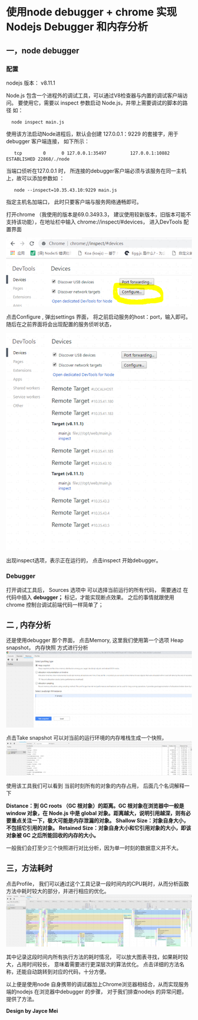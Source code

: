 # 使用node debugger + chrome 实现Nodejs Debugger 和内存分析 

## 一，node debugger
###  配置
   nodejs 版本： v8.11.1    
    
   Node.js 包含一个进程外的调试工具，可以通过V8检查器与内置的调试客户端访问。 要使用它，需要以 inspect 参数启动 Node.js，并带上需要调试的脚本的路径
   如：   
      
      node inspect main.js
   
   使用该方法启动Node进程后，默认会创建 127.0.0.1：9229 的套接字，用于debugger 客户端连接， 如下所示：
   
       tcp        0      0 127.0.0.1:35497         127.0.0.1:10882         ESTABLISHED 22868/./node    
       
   当端口侦听在127.0.0.1 时， 所连接的debugger客户端必须与该服务在同一主机上，故可以添加参数如 ：
   
       node --inspect=10.35.43.10:9229 main.js
   
   指定主机名加端口， 此时只要客户端与服务网络通畅即可。
   
   打开chrome （我使用的版本是69.0.3493.3， 建议使用较新版本，旧版本可能不支持该功能），在地址栏中输入 chrome://inspect/#devices， 进入DevTools 配置界面
   
   ![配置界面.png](./imgs/node-debugger/img1.PNG)
   
   点击Configure , 弹出settings 界面， 将之前启动服务的host：port，输入即可。
   随后在之前界面将会出现配置的服务侦听状态，
   
   ![settings界面.png](./imgs/node-debugger/img2.PNG)
   
   出现inspect选项，表示正在运行的， 点击inspect 开始debugger。
   
    
 ### Debugger 
   打开调试工具后， Sources 选项中 可以选择当前运行的所有代码， 需要通过 在代码中插入 **debugger；** 标记，才能实现断点效果。 之后的事情就跟使用chrome 控制台调试前端代码一样简单了；
   
   
 ## 二 , 内存分析
 
   还是使用debugger 那个界面， 点击Memory, 这里我们使用第一个选项 Heap snapshot， 内存快照 方式进行分析
    ![memory.png](./imgs/node-debugger/img3.PNG)
  
  点击Take snapshot 可以对当前的运行环境的内存堆栈生成一个快照， 
    ![snapshot.png](./imgs/node-debugger/img4.PNG)
  
  使用该工具我们可以看到 当前时刻所有的对象的内存占用， 后面几个名词解释一下
    
**Distance：到 GC roots （GC 根对象）的距离。GC 根对象在浏览器中一般是 window 对象，在 Node.js 中是 global 对象。距离越大，说明引用越深，则有必要重点关注一下，极大可能是内存泄漏的对象。
   Shallow Size：对象自身大小，不包括它引用的对象。
   Retained Size：对象自身大小和它引用对象的大小，即该对象被 GC 之后所能回收的内存的大小。**
   
  一般我们会打至少三个快照进行对比分析，因为单一时刻的数据意义并不大。
  
  ## 三，方法耗时
  
   点击Profile， 我们可以通过这个工具记录一段时间内的CPU耗时，从而分析函数方法中耗时较大的部分，并进行相应的优化。
   ![profile.png](./imgs/node-debugger/img5.PNG)
   
   其中记录这段时间内所有执行方法的耗时情况， 可以放大图表寻找，如果耗时较大，占用时间较长， 意味着需要进行更深层次的算法优化。
   点击详细的方法名称，还能自动跳转到对应的代码，十分方便。
   
   
   
  以上便是使用node 自身携带的调试器加上Chrome浏览器相结合，从而实现服务端的nodejs 在浏览器中debugger 的步骤， 对于我们排查nodejs 的异常问题，提供了方法。
 
  
  **Design by Jayce Mei**
    
